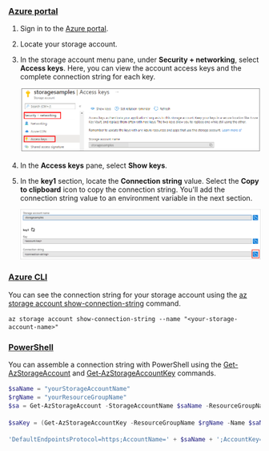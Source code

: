 ### [Azure portal](#tab/roles-azure-portal)

1. Sign in to the [Azure portal](https://portal.azure.com).
2. Locate your storage account.
3. In the storage account menu pane, under **Security + networking**, select **Access keys**. Here, you can view the account access keys and the complete connection string for each key.

    ![Screenshot that shows where the access key settings are in the Azure portal](../media/storage-access-keys-portal/portal-access-key-settings.png)
 
1. In the **Access keys** pane, select **Show keys**.
1. In the **key1** section, locate the **Connection string** value. Select the **Copy to clipboard** icon to copy the connection string. You'll add the connection string value to an environment variable in the next section.

    ![Screenshot showing how to copy a connection string from the Azure portal](../media/storage-copy-connection-string-portal/portal-connection-string.png)


### [Azure CLI](#tab/roles-azure-cli)

You can see the connection string for your storage account using the [az storage account show-connection-string](/cli/azure/storage/account) command.

```azurecli
az storage account show-connection-string --name "<your-storage-account-name>"
```

### [PowerShell](#tab/roles-powershell)

You can assemble a connection string with PowerShell using the [Get-AzStorageAccount](/powershell/module/az.storage/Get-azStorageAccount) and [Get-AzStorageAccountKey](/powershell/module/az.Storage/Get-azStorageAccountKey) commands.

```powershell
$saName = "yourStorageAccountName"
$rgName = "yourResourceGroupName"
$sa = Get-AzStorageAccount -StorageAccountName $saName -ResourceGroupName $rgName

$saKey = (Get-AzStorageAccountKey -ResourceGroupName $rgName -Name $saName)[0].Value

'DefaultEndpointsProtocol=https;AccountName=' + $saName + ';AccountKey=' + $saKey + ';EndpointSuffix=core.windows.net'
```